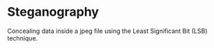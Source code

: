 # Steganography
Concealing data inside a jpeg file using the Least Significant Bit (LSB) technique. 
